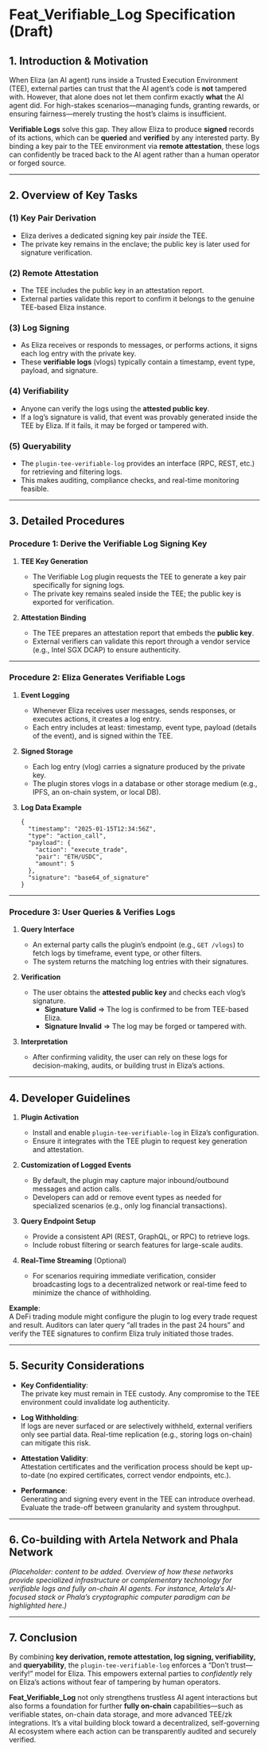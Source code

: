 # **Feat_Verifiable_Log Specification (Draft)**

## **1. Introduction & Motivation**

When Eliza (an AI agent) runs inside a Trusted Execution Environment (TEE), external parties can trust that the AI agent’s code is **not** tampered with. However, that alone does not let them confirm exactly **what** the AI agent did. For high-stakes scenarios—managing funds, granting rewards, or ensuring fairness—merely trusting the host’s claims is insufficient.  

**Verifiable Logs** solve this gap. They allow Eliza to produce **signed** records of its actions, which can be **queried** and **verified** by any interested party. By binding a key pair to the TEE environment via **remote attestation**, these logs can confidently be traced back to the AI agent rather than a human operator or forged source.

---

## **2. Overview of Key Tasks**

### **(1) Key Pair Derivation**
- Eliza derives a dedicated signing key pair *inside* the TEE.  
- The private key remains in the enclave; the public key is later used for signature verification.

### **(2) Remote Attestation**
- The TEE includes the public key in an attestation report.  
- External parties validate this report to confirm it belongs to the genuine TEE-based Eliza instance.

### **(3) Log Signing**
- As Eliza receives or responds to messages, or performs actions, it signs each log entry with the private key.  
- These **verifiable logs** (vlogs) typically contain a timestamp, event type, payload, and signature.

### **(4) Verifiability**
- Anyone can verify the logs using the **attested public key**.  
- If a log’s signature is valid, that event was provably generated inside the TEE by Eliza. If it fails, it may be forged or tampered with.

### **(5) Queryability**
- The `plugin-tee-verifiable-log` provides an interface (RPC, REST, etc.) for retrieving and filtering logs.  
- This makes auditing, compliance checks, and real-time monitoring feasible.

---

## **3. Detailed Procedures**

### **Procedure 1: Derive the Verifiable Log Signing Key**

1. **TEE Key Generation**  
   - The Verifiable Log plugin requests the TEE to generate a key pair specifically for signing logs.  
   - The private key remains sealed inside the TEE; the public key is exported for verification.

2. **Attestation Binding**  
   - The TEE prepares an attestation report that embeds the **public key**.  
   - External verifiers can validate this report through a vendor service (e.g., Intel SGX DCAP) to ensure authenticity.

---

### **Procedure 2: Eliza Generates Verifiable Logs**

1. **Event Logging**  
   - Whenever Eliza receives user messages, sends responses, or executes actions, it creates a log entry.  
   - Each entry includes at least: timestamp, event type, payload (details of the event), and is signed within the TEE.

2. **Signed Storage**  
   - Each log entry (vlog) carries a signature produced by the private key.  
   - The plugin stores vlogs in a database or other storage medium (e.g., IPFS, an on-chain system, or local DB).

3. **Log Data Example**  
   ```jsonc
   {
     "timestamp": "2025-01-15T12:34:56Z",
     "type": "action_call",
     "payload": {
       "action": "execute_trade",
       "pair": "ETH/USDC",
       "amount": 5
     },
     "signature": "base64_of_signature"
   }
   ```

---

### **Procedure 3: User Queries & Verifies Logs**

1. **Query Interface**  
   - An external party calls the plugin’s endpoint (e.g., `GET /vlogs`) to fetch logs by timeframe, event type, or other filters.  
   - The system returns the matching log entries with their signatures.

2. **Verification**  
   - The user obtains the **attested public key** and checks each vlog’s signature.  
     - **Signature Valid** ⇒ The log is confirmed to be from TEE-based Eliza.  
     - **Signature Invalid** ⇒ The log may be forged or tampered with.

3. **Interpretation**  
   - After confirming validity, the user can rely on these logs for decision-making, audits, or building trust in Eliza’s actions.

---

## **4. Developer Guidelines**

1. **Plugin Activation**  
   - Install and enable `plugin-tee-verifiable-log` in Eliza’s configuration.  
   - Ensure it integrates with the TEE plugin to request key generation and attestation.

2. **Customization of Logged Events**  
   - By default, the plugin may capture major inbound/outbound messages and action calls.  
   - Developers can add or remove event types as needed for specialized scenarios (e.g., only log financial transactions).

3. **Query Endpoint Setup**  
   - Provide a consistent API (REST, GraphQL, or RPC) to retrieve logs.  
   - Include robust filtering or search features for large-scale audits.

4. **Real-Time Streaming** (Optional)  
   - For scenarios requiring immediate verification, consider broadcasting logs to a decentralized network or real-time feed to minimize the chance of withholding.

**Example**:  
A DeFi trading module might configure the plugin to log every trade request and result. Auditors can later query “all trades in the past 24 hours” and verify the TEE signatures to confirm Eliza truly initiated those trades.

---

## **5. Security Considerations**

- **Key Confidentiality**:  
  The private key must remain in TEE custody. Any compromise to the TEE environment could invalidate log authenticity.

- **Log Withholding**:  
  If logs are never surfaced or are selectively withheld, external verifiers only see partial data. Real-time replication (e.g., storing logs on-chain) can mitigate this risk.

- **Attestation Validity**:  
  Attestation certificates and the verification process should be kept up-to-date (no expired certificates, correct vendor endpoints, etc.).

- **Performance**:  
  Generating and signing every event in the TEE can introduce overhead. Evaluate the trade-off between granularity and system throughput.

---

## **6. Co-building with Artela Network and Phala Network**

*(Placeholder: content to be added. Overview of how these networks provide specialized infrastructure or complementary technology for verifiable logs and fully on-chain AI agents. For instance, Artela’s AI-focused stack or Phala’s cryptographic computer paradigm can be highlighted here.)*

---

## **7. Conclusion**

By combining **key derivation, remote attestation, log signing, verifiability,** and **queryability**, the `plugin-tee-verifiable-log` enforces a “Don’t trust—verify!” model for Eliza. This empowers external parties to *confidently* rely on Eliza’s actions without fear of tampering by human operators.  

**Feat_Verifiable_Log** not only strengthens trustless AI agent interactions but also forms a foundation for further **fully on-chain** capabilities—such as verifiable states, on-chain data storage, and more advanced TEE/zk integrations. It’s a vital building block toward a decentralized, self-governing AI ecosystem where each action can be transparently audited and securely verified.
